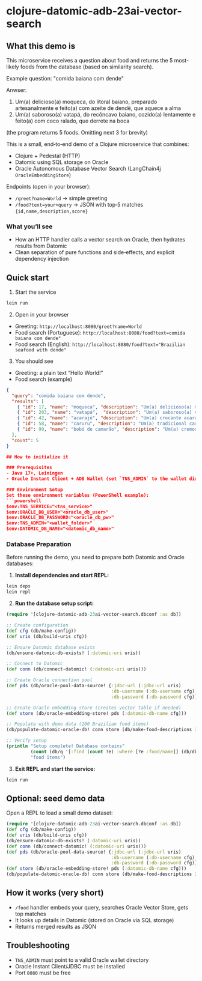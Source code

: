 # clojure-datomic-adb-23ai-vector-search

## What this demo is

This microservice receives a question about food and returns the 5 most-likely foods from the database (based on similarity search).

Example question: "comida baiana com dende"

Anwser: 
1) Um(a) delicioso(a) moqueca, do litoral baiano, preparado artesanalmente e feito(a) com azeite de dendê, que aquece a alma
2) Um(a) saboroso(a) vatapá, do recôncavo baiano, cozido(a) lentamente e feito(a) com coco ralado, que derrete na boca

(the program returns 5 foods. Omitting next 3 for brevity)

This is a small, end‑to‑end demo of a Clojure microservice that combines:
- Clojure + Pedestal (HTTP)
- Datomic using SQL storage on Oracle
- Oracle Autonomous Database Vector Search (LangChain4j `OracleEmbeddingStore`)

Endpoints (open in your browser):
- `/greet?name=World` → simple greeting
- `/food?text=your+query` → JSON with top‑5 matches `{id,name,description,score}`

### What you’ll see
- How an HTTP handler calls a vector search on Oracle, then hydrates results from Datomic
- Clean separation of pure functions and side‑effects, and explicit dependency injection

## Quick start

1) Start the service
```bash
lein run
```

2) Open in your browser
- Greeting: `http://localhost:8080/greet?name=World`
- Food search (Portuguese): `http://localhost:8080/food?text=comida baiana com dende"`
- Food search (English): `http://localhost:8080/food?text="Brazilian seafood with dende"`

3) You should see
- Greeting: a plain text “Hello World!”
- Food search (example)
```json
{
  "query": "comida baiana com dende",
  "results": [
    { "id": 17, "name": "moqueca", "description": "Um(a) delicioso(a) moqueca, do litoral baiano, preparado artesanalmente e feito(a) com azeite de dendê, que aquece a alma.", "score": 0.86 },
    { "id": 203, "name": "vatapá",  "description": "Um(a) saboroso(a) vatapá, do recôncavo baiano, cozido(a) lentamente e feito(a) com coco ralado, que derrete na boca.", "score": 0.81 },
    { "id": 42, "name": "acarajé", "description": "Um(a) crocante acarajé, típico da Bahia, frito(a) no azeite de dendê e recheado(a) com vatapá.", "score": 0.78 },
    { "id": 58, "name": "caruru", "description": "Um(a) tradicional caruru, feito(a) com quiabo e camarão, temperado(a) com azeite de dendê.", "score": 0.75 },
    { "id": 99, "name": "bobó de camarão", "description": "Um(a) cremoso(a) bobó de camarão, preparado(a) com mandioca e azeite de dendê, típico da culinária baiana.", "score": 0.73 }
  ],
  "count": 5
}

## How to initialize it

### Prerequisites
- Java 17+, Leiningen
- Oracle Instant Client + ADB Wallet (set `TNS_ADMIN` to the wallet directory)

### Environment Setup
Set these environment variables (PowerShell example):
```powershell
$env:TNS_SERVICE="<tns_service>"
$env:ORACLE_DB_USER="<oracle_db_user>"
$env:ORACLE_DB_PASSWORD="<oracle_db_pw>"
$env:TNS_ADMIN="<wallet_folder>"
$env:DATOMIC_DB_NAME="<datomic_db_name>"
```

### Database Preparation
Before running the demo, you need to prepare both Datomic and Oracle databases:

1. **Install dependencies and start REPL:**
```bash
lein deps
lein repl
```

2. **Run the database setup script:**
```clojure
(require '[clojure-datomic-adb-23ai-vector-search.dbconf :as db])

;; Create configuration
(def cfg (db/make-config))
(def uris (db/build-uris cfg))

;; Ensure Datomic database exists
(db/ensure-datomic-db-exists! (:datomic-uri uris))

;; Connect to Datomic
(def conn (db/connect-datomic! (:datomic-uri uris)))

;; Create Oracle connection pool
(def pds (db/oracle-pool-data-source! {:jdbc-url (:jdbc-url uris)
                                       :db-username (:db-username cfg)
                                       :db-password (:db-password cfg)}))

;; Create Oracle embedding store (creates vector table if needed)
(def store (db/oracle-embedding-store! pds (:datomic-db-name cfg)))

;; Populate with demo data (200 Brazilian food items)
(db/populate-datomic-oracle-db! conn store (db/make-food-descriptions 200))

;; Verify setup
(println "Setup complete! Database contains" 
         (count (db/q '[:find (count ?e) :where [?e :food/name]] (db/db conn))) 
         "food items")
```

3. **Exit REPL and start the service:**
```bash
lein run
```

## Optional: seed demo data

Open a REPL to load a small demo dataset:
```clojure
(require '[clojure-datomic-adb-23ai-vector-search.dbconf :as db])
(def cfg (db/make-config))
(def uris (db/build-uris cfg))
(db/ensure-datomic-db-exists! (:datomic-uri uris))
(def conn (db/connect-datomic! (:datomic-uri uris)))
(def pds (db/oracle-pool-data-source! {:jdbc-url (:jdbc-url uris)
                                       :db-username (:db-username cfg)
                                       :db-password (:db-password cfg)}))
(def store (db/oracle-embedding-store! pds (:datomic-db-name cfg)))
(db/populate-datomic-oracle-db! conn store (db/make-food-descriptions 200))
```

## How it works (very short)
- `/food` handler embeds your query, searches Oracle Vector Store, gets top matches
- It looks up details in Datomic (stored on Oracle via SQL storage)
- Returns merged results as JSON

## Troubleshooting
- `TNS_ADMIN` must point to a valid Oracle wallet directory
- Oracle Instant Client/JDBC must be installed
- Port `8080` must be free

